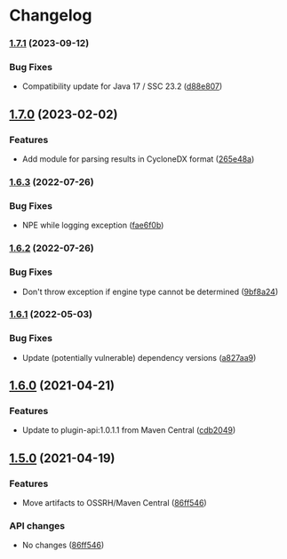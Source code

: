# Changelog

### [1.7.1](https://www.github.com/fortify/fortify-ssc-parser-util/compare/v1.7.0...v1.7.1) (2023-09-12)


### Bug Fixes

* Compatibility update for Java 17 / SSC 23.2 ([d88e807](https://www.github.com/fortify/fortify-ssc-parser-util/commit/d88e80755dce8ce5f43325e034c44eed3bbd8726))

## [1.7.0](https://www.github.com/fortify/fortify-ssc-parser-util/compare/v1.6.3...v1.7.0) (2023-02-02)


### Features

* Add module for parsing results in CycloneDX format ([265e48a](https://www.github.com/fortify/fortify-ssc-parser-util/commit/265e48ad52e8ad75c92951f14edcf062e6b4cfb8))

### [1.6.3](https://www.github.com/fortify-ps/fortify-ssc-parser-util/compare/v1.6.2...v1.6.3) (2022-07-26)


### Bug Fixes

* NPE while logging exception ([fae6f0b](https://www.github.com/fortify-ps/fortify-ssc-parser-util/commit/fae6f0b17c65313bf20c59968e217e30cbfbb3fd))

### [1.6.2](https://www.github.com/fortify-ps/fortify-ssc-parser-util/compare/v1.6.1...v1.6.2) (2022-07-26)


### Bug Fixes

* Don't throw exception if engine type cannot be determined ([9bf8a24](https://www.github.com/fortify-ps/fortify-ssc-parser-util/commit/9bf8a2419cc913a1def0835bd31d35ea29f7e794))

### [1.6.1](https://www.github.com/fortify-ps/fortify-ssc-parser-util/compare/v1.6.0...v1.6.1) (2022-05-03)


### Bug Fixes

* Update (potentially vulnerable) dependency versions ([a827aa9](https://www.github.com/fortify-ps/fortify-ssc-parser-util/commit/a827aa9d3b9851e6d61d88e0f7101f5aa508d8bb))

## [1.6.0](https://www.github.com/fortify-ps/fortify-ssc-parser-util/compare/v1.5.0...v1.6.0) (2021-04-21)


### Features

* Update to plugin-api:1.0.1.1 from Maven Central ([cdb2049](https://www.github.com/fortify-ps/fortify-ssc-parser-util/commit/cdb2049fd32d4a0911f7145fd3b574adc257f069))

## [1.5.0](https://www.github.com/fortify-ps/fortify-ssc-parser-util/compare/v1.5.0...v1.5.0) (2021-04-19)


### Features

* Move artifacts to OSSRH/Maven Central ([86ff546](https://www.github.com/fortify-ps/fortify-ssc-parser-util/commit/86ff546befe6ed56a291fde14c07b03f952b8ac6))


### API changes

* No changes ([86ff546](https://www.github.com/fortify-ps/fortify-ssc-parser-util/commit/86ff546befe6ed56a291fde14c07b03f952b8ac6))
